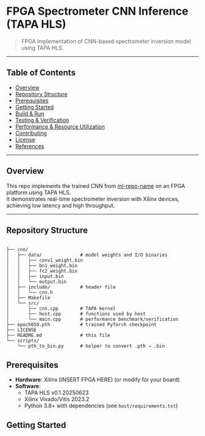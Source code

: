 # FPGA Spectrometer CNN Inference (TAPA HLS)

> FPGA Implementation of CNN-based spectrometer inversion model using TAPA HLS.

---

## Table of Contents

- [Overview](#overview)  
- [Repository Structure](#repository-structure)  
- [Prerequisites](#prerequisites)  
- [Getting Started](#getting-started)  
- [Build & Run](#build--run)  
- [Testing & Verification](#testing--verification)  
- [Performance & Resource Utilization](#performance--resource-utilization)  
- [Contributing](#contributing)  
- [License](#license)  
- [References](#references)

---

## Overview

This repo implements the trained CNN from [ml-repo-name](https://github.com/lwylonis/spectrometer_ml) on an FPGA platform using TAPA HLS.  
It demonstrates real-time spectrometer inversion with Xilinx devices, achieving low latency and high throughput.

---

## Repository Structure

```text

├── cnn/  
│   ├── data/              # model weights and I/O binaries  
│   │   ├── conv1_weight.bin  
│   │   ├── bn1_weight.bin  
│   │   ├── fc2_weight.bin  
│   │   ├── input.bin  
│   │   └── output.bin  
│   ├── include/           # header file
│   │   └── cnn.h
│   ├── Makefile  
│   └── src/  
│       ├── cnn.cpp        # TAPA kernel
│       ├── host.cpp       # functions used by host
│       └── main.cpp       # performance benchmark/verification
├── epoch050.pth           # trained PyTorch checkpoint  
├── LICENSE  
├── README.md              # this file  
└── scripts/  
    └── pth_to_bin.py      # helper to convert .pth → .bin 

```

## Prerequisites

- **Hardware**: Xilinx [INSERT FPGA HERE] (or modify for your board)  
- **Software**:  
  - TAPA HLS v0.1.20250623
  - Xilinx Vivado/Vitis 2023.2  
  - Python 3.8+ with dependencies (see `host/requirements.txt`)  

## Getting Started